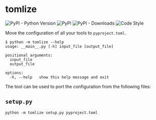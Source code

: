 # tomlize

![PyPI - Python Version](https://img.shields.io/pypi/pyversions/tomlize)
![PyPI](https://img.shields.io/pypi/v/tomlize)
![PyPI - Downloads](https://img.shields.io/pypi/dm/tomlize)
![Code Style](https://img.shields.io/badge/code%20style-black,%20isort-000000.svg)

Move the configuration of all your tools to `pyproject.toml`.

```
$ python -m tomlize --help
usage: __main__.py [-h] input_file [output_file]

positional arguments:
  input_file
  output_file

options:
  -h, --help   show this help message and exit

```

The tool can be used to port the configuration from the following files:

## `setup.py`

```
python -m tomlize setup.py pyproject.toml
```